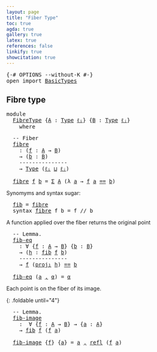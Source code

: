 ```yaml
---
layout: page
title: "Fiber Type"
toc: true
agda: true
gallery: true
latex: true
references: false
linkify: true
showcitation: true
---
```


<div class="hide" >
<pre class="Agda">
<a id="184" class="Symbol">{-#</a> <a id="188" class="Keyword">OPTIONS</a> <a id="196" class="Pragma">--without-K</a> <a id="208" class="Symbol">#-}</a>
<a id="212" class="Keyword">open</a> <a id="217" class="Keyword">import</a> <a id="224" href="BasicTypes.html" class="Module">BasicTypes</a>
</pre>
</div>

## Fibre type

<pre class="Agda">
<a id="282" class="Keyword">module</a>
  <a id="291" href="FibreType.html" class="Module">FibreType</a> <a id="301" class="Symbol">{</a><a id="302" href="FibreType.html#302" class="Bound">A</a> <a id="304" class="Symbol">:</a> <a id="306" href="Intro.html#1813" class="Function">Type</a> <a id="311" href="Intro.html#2255" class="Generalizable">ℓᵢ</a><a id="313" class="Symbol">}</a> <a id="315" class="Symbol">{</a><a id="316" href="FibreType.html#316" class="Bound">B</a> <a id="318" class="Symbol">:</a> <a id="320" href="Intro.html#1813" class="Function">Type</a> <a id="325" href="Intro.html#2258" class="Generalizable">ℓⱼ</a><a id="327" class="Symbol">}</a>
    <a id="333" class="Keyword">where</a>
</pre>

<pre class="Agda">
  <a id="366" class="Comment">-- Fiber</a>
  <a id="fibre"></a><a id="377" href="FibreType.html#377" class="Function">fibre</a>
    <a id="387" class="Symbol">:</a> <a id="389" class="Symbol">(</a><a id="390" href="FibreType.html#390" class="Bound">f</a> <a id="392" class="Symbol">:</a> <a id="394" href="FibreType.html#302" class="Bound">A</a> <a id="396" class="Symbol">→</a> <a id="398" href="FibreType.html#316" class="Bound">B</a><a id="399" class="Symbol">)</a>
    <a id="405" class="Symbol">→</a> <a id="407" class="Symbol">(</a><a id="408" href="FibreType.html#408" class="Bound">b</a> <a id="410" class="Symbol">:</a> <a id="412" href="FibreType.html#316" class="Bound">B</a><a id="413" class="Symbol">)</a>
    <a id="419" class="Comment">---------------</a>
    <a id="439" class="Symbol">→</a> <a id="441" href="Intro.html#1813" class="Function">Type</a> <a id="446" class="Symbol">(</a><a id="447" href="FibreType.html#311" class="Bound">ℓᵢ</a> <a id="450" href="Agda.Primitive.html#657" class="Primitive Operator">⊔</a> <a id="452" href="FibreType.html#325" class="Bound">ℓⱼ</a><a id="454" class="Symbol">)</a>

  <a id="459" href="FibreType.html#377" class="Function">fibre</a> <a id="465" href="FibreType.html#465" class="Bound">f</a> <a id="467" href="FibreType.html#467" class="Bound">b</a> <a id="469" class="Symbol">=</a> <a id="471" href="BasicTypes.html#1690" class="Function">Σ</a> <a id="473" href="FibreType.html#302" class="Bound">A</a> <a id="475" class="Symbol">(λ</a> <a id="478" href="FibreType.html#478" class="Bound">a</a> <a id="480" class="Symbol">→</a> <a id="482" href="FibreType.html#465" class="Bound">f</a> <a id="484" href="FibreType.html#478" class="Bound">a</a> <a id="486" href="BasicTypes.html#4294" class="Datatype Operator">==</a> <a id="489" href="FibreType.html#467" class="Bound">b</a><a id="490" class="Symbol">)</a>
</pre>

Synomyms and syntax sugar:

<pre class="Agda">
  <a id="fib"></a><a id="547" href="FibreType.html#547" class="Function">fib</a> <a id="551" class="Symbol">=</a> <a id="553" href="FibreType.html#377" class="Function">fibre</a>
  <a id="561" class="Keyword">syntax</a> <a id="568" href="FibreType.html#377" class="Function">fibre</a> <a id="574" class="Bound">f</a> <a id="576" class="Bound">b</a> <a id="578" class="Symbol">=</a> <a id="580" class="Bound">f</a> <a id="582" class="Function">//</a> <a id="585" class="Bound">b</a>
</pre>

A function applied over the fiber returns the original point

<pre class="Agda">
  <a id="676" class="Comment">-- Lemma.</a>
  <a id="fib-eq"></a><a id="688" href="FibreType.html#688" class="Function">fib-eq</a>
    <a id="699" class="Symbol">:</a> <a id="701" class="Symbol">∀</a> <a id="703" class="Symbol">{</a><a id="704" href="FibreType.html#704" class="Bound">f</a> <a id="706" class="Symbol">:</a> <a id="708" href="FibreType.html#302" class="Bound">A</a> <a id="710" class="Symbol">→</a> <a id="712" href="FibreType.html#316" class="Bound">B</a><a id="713" class="Symbol">}</a> <a id="715" class="Symbol">{</a><a id="716" href="FibreType.html#716" class="Bound">b</a> <a id="718" class="Symbol">:</a> <a id="720" href="FibreType.html#316" class="Bound">B</a><a id="721" class="Symbol">}</a>
    <a id="727" class="Symbol">→</a> <a id="729" class="Symbol">(</a><a id="730" href="FibreType.html#730" class="Bound">h</a> <a id="732" class="Symbol">:</a> <a id="734" href="FibreType.html#547" class="Function">fib</a> <a id="738" href="FibreType.html#704" class="Bound">f</a> <a id="740" href="FibreType.html#716" class="Bound">b</a><a id="741" class="Symbol">)</a>
    <a id="747" class="Comment">---------------</a>
    <a id="767" class="Symbol">→</a> <a id="769" href="FibreType.html#704" class="Bound">f</a> <a id="771" class="Symbol">(</a><a id="772" href="BasicTypes.html#1764" class="Function">proj₁</a> <a id="778" href="FibreType.html#730" class="Bound">h</a><a id="779" class="Symbol">)</a> <a id="781" href="BasicTypes.html#4294" class="Datatype Operator">==</a> <a id="784" href="FibreType.html#716" class="Bound">b</a>

  <a id="789" href="FibreType.html#688" class="Function">fib-eq</a> <a id="796" class="Symbol">(</a><a id="797" href="FibreType.html#797" class="Bound">a</a> <a id="799" href="BasicTypes.html#1582" class="InductiveConstructor Operator">,</a> <a id="801" href="FibreType.html#801" class="Bound">α</a><a id="802" class="Symbol">)</a> <a id="804" class="Symbol">=</a> <a id="806" href="FibreType.html#801" class="Bound">α</a>
</pre>

Each point is on the fiber of its image.

{: .foldable until="4"}
<pre class="Agda">
  <a id="901" class="Comment">-- Lemma.</a>
  <a id="fib-image"></a><a id="913" href="FibreType.html#913" class="Function">fib-image</a>
    <a id="927" class="Symbol">:</a>  <a id="930" class="Symbol">∀</a> <a id="932" class="Symbol">{</a><a id="933" href="FibreType.html#933" class="Bound">f</a> <a id="935" class="Symbol">:</a> <a id="937" href="FibreType.html#302" class="Bound">A</a> <a id="939" class="Symbol">→</a> <a id="941" href="FibreType.html#316" class="Bound">B</a><a id="942" class="Symbol">}</a> <a id="944" class="Symbol">→</a> <a id="946" class="Symbol">{</a><a id="947" href="FibreType.html#947" class="Bound">a</a> <a id="949" class="Symbol">:</a> <a id="951" href="FibreType.html#302" class="Bound">A</a><a id="952" class="Symbol">}</a>
    <a id="958" class="Symbol">→</a> <a id="960" href="FibreType.html#547" class="Function">fib</a> <a id="964" href="FibreType.html#933" class="Bound">f</a> <a id="966" class="Symbol">(</a><a id="967" href="FibreType.html#933" class="Bound">f</a> <a id="969" href="FibreType.html#947" class="Bound">a</a><a id="970" class="Symbol">)</a>

  <a id="975" href="FibreType.html#913" class="Function">fib-image</a> <a id="985" class="Symbol">{</a><a id="986" href="FibreType.html#986" class="Bound">f</a><a id="987" class="Symbol">}</a> <a id="989" class="Symbol">{</a><a id="990" href="FibreType.html#990" class="Bound">a</a><a id="991" class="Symbol">}</a> <a id="993" class="Symbol">=</a> <a id="995" href="FibreType.html#990" class="Bound">a</a> <a id="997" href="BasicTypes.html#1582" class="InductiveConstructor Operator">,</a> <a id="999" href="BasicTypes.html#4586" class="Function">refl</a> <a id="1004" class="Symbol">(</a><a id="1005" href="FibreType.html#986" class="Bound">f</a> <a id="1007" href="FibreType.html#990" class="Bound">a</a><a id="1008" class="Symbol">)</a>
</pre>
